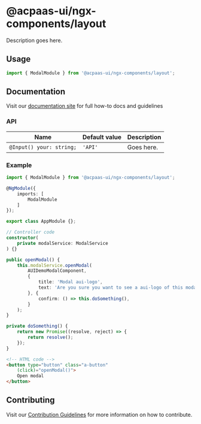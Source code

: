 # @acpaas-ui/ngx-components/layout

Description goes here.

## Usage

```typescript
import { ModalModule } from '@acpaas-ui/ngx-components/layout';
```

## Documentation

Visit our [documentation site](https://acpaas-ui.digipolis.be/) for full how-to docs and guidelines

### API

| Name         | Default value | Description |
| -----------  | ------ | -------------------------- |
| `@Input() your: string;` | `'API'` | Goes here. |

### Example

```typescript
import { ModalModule } from '@acpaas-ui/ngx-components/layout';

@NgModule({
    imports: [
        ModalModule
    ]
});

export class AppModule {};
```

```typescript
// Controller code
constructor(
    private modalService: ModalService
) {}

public openModal() {
    this.modalService.openModal(
        AUIDemoModalComponent,
        {
            title: 'Modal aui-logo',
            text: 'Are you sure you want to see a aui-logo of this modal?',
        }, {
            confirm: () => this.doSomething(),
        }
    );
}

private doSomething() {
    return new Promise((resolve, reject) => {
        return resolve();
    });
}
```

```html
<!-- HTML code -->
<button type="button" class="a-button"
    (click)="openModal()">
    Open modal
</button>
```

## Contributing

Visit our [Contribution Guidelines](../../../../../CONTRIBUTING.md) for more information on how to contribute.
